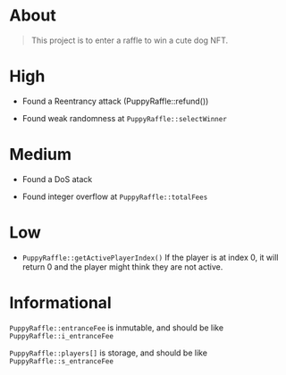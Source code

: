 # About

> This project is to enter a raffle to win a cute dog NFT.

# High

- Found a Reentrancy attack (PuppyRaffle::refund())

- Found weak randomness at `PuppyRaffle::selectWinner`

# Medium

- Found a DoS atack

- Found integer overflow at `PuppyRaffle::totalFees`

# Low

- `PuppyRaffle::getActivePlayerIndex()` If the player is at index 0, it will return 0 and the player might think they are not active.

#  Informational

`PuppyRaffle::entranceFee` is inmutable, and should be like `PuppyRaffle::i_entranceFee`

`PuppyRaffle::players[]` is storage, and should be like `PuppyRaffle::s_entranceFee`